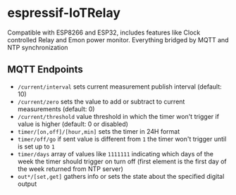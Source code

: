 # espressif-IoTRelay
Compatible with ESP8266 and ESP32, includes features like Clock controlled Relay and Emon power monitor. Everything bridged by MQTT and NTP synchronization

## MQTT Endpoints
- `/current/interval` sets current measurement publish interval (default: 10)
- `/current/zero` sets the value to add or subtract to current measurements (default: 0)
- `/current/threshold` value threshold in which the timer won't trigger if value is higher (default: 0 or disabled)
- `timer/[on,off]/[hour,min]` sets the timer in 24H format
- `timer/off/go` if sent value is different from `1` the timer won't trigger until is set up to `1`
- `timer/days` array of values like `1111111` indicating which days of the week the timer should trigger on turn off (first element is the first day of the week returned from NTP server)
- `out*/[set,get]` gathers info or sets the state about the specified digital output